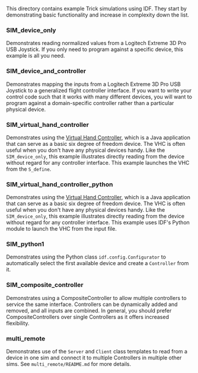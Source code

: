 This directory contains example Trick simulations using IDF. They start by
demonstrating basic functionality and increase in complexity down the list.

### SIM_device_only
Demonstrates reading normalized values from a Logitech Extreme 3D Pro USB
Joystick. If you only need to program against a specific device, this example
is all you need.

### SIM_device_and_controller
Demonstrates mapping the inputs from a Logitech Extreme 3D Pro USB Joystick to a
generalized flight controller interface. If you want to write your control code
such that it works with many different devices, you will want to program against
a domain-specific controller rather than a particular physical device.

### SIM_virtual_hand_controller
Demonstrates using the
[Virtual Hand Controller](https://github.com/nasa/IDF/wiki/Virtual-Hand-Controller),
which is a Java application that can serve as a basic six degree of freedom
device. The VHC is often useful when you don't have any physical devices handy.
Like the `SIM_device_only`, this example illustrates directly reading from the
device without regard for any controller interface. This example launches the
VHC from the `S_define`.

### SIM_virtual_hand_controller_python
Demonstrates using the
[Virtual Hand Controller](https://github.com/nasa/IDF/wiki/Virtual-Hand-Controller),
which is a Java application that can serve as a basic six degree of freedom
device. The VHC is often useful when you don't have any physical devices handy.
Like the `SIM_device_only`, this example illustrates directly reading from the
device without regard for any controller interface. This example uses IDF's
Python module to launch the VHC from the input file.

### SIM_python1
Demonstrates using the Python class `idf.config.Configurator` to automatically
select the first available device and create a `Controller` from it.

### SIM_composite_controller
Demonstrates using a CompositeController to allow multiple controllers to
service the same interface. Controllers can be dynamically added and removed,
and all inputs are combined. In general, you should prefer CompositeControllers
over single Controllers as it offers increased flexibility.

### multi_remote
Demonstrates use of the `Server` and `Client` class templates to read from a
device in one sim and connect it to multiple Controllers in multiple other sims.
See `multi_remote/README.md` for more details.
